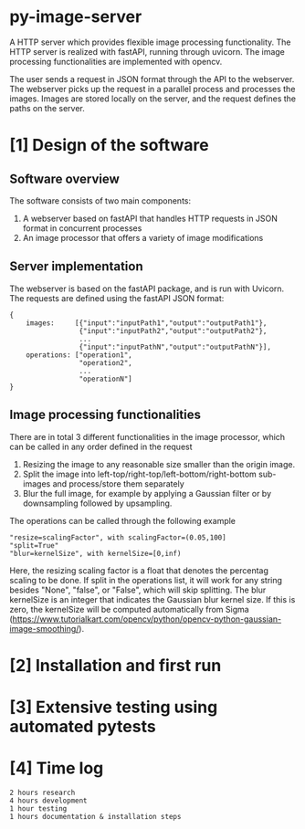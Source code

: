 # py-image-server
A HTTP server which provides flexible image processing functionality.
The HTTP server is realized with fastAPI, running through uvicorn.
The image processing functionalities are implemented with opencv.

The user sends a request in JSON format through the API to the webserver.
The webserver picks up the request in a parallel process and processes the images.
Images are stored locally on the server, and the request defines the paths on the server.

# [1] Design of the software

## Software overview
The software consists of two main components:
1. A webserver based on fastAPI that handles HTTP requests in JSON format in concurrent processes
2. An image processor that offers a variety of image modifications

## Server implementation
The webserver is based on the fastAPI package, and is run with Uvicorn.
The requests are defined using the fastAPI JSON format: 

    {
        images:     [{"input":"inputPath1","output":"outputPath1"},
                     {"input":"inputPath2","output":"outputPath2"},
                     ...
                     {"input":"inputPathN","output":"outputPathN"}],
        operations: ["operation1", 
                     "operation2",
                     ...
                     "operationN"]
    }


## Image processing functionalities
There are in total 3 different functionalities in the image processor, 
which can be called in any order defined in the request

1. Resizing the image to any reasonable size smaller than the origin image.
2. Split the image into left-top/right-top/left-bottom/right-bottom sub-images and
process/store them separately
3. Blur the full image, for example by applying a Gaussian filter or by downsampling
followed by upsampling.

The operations can be called through the following example
    
    "resize=scalingFactor", with scalingFactor=(0.05,100]
    "split=True"
    "blur=kernelSize", with kernelSize=[0,inf)

Here, the resizing scaling factor is a float that denotes the percentag scaling to be done.
If split in the operations list, it will work for any string besides "None", "false", or "False", which will skip splitting.
The blur kernelSize is an integer that indicates the Gaussian blur kernel size. If this is zero, the kernelSize will be computed automatically from Sigma (https://www.tutorialkart.com/opencv/python/opencv-python-gaussian-image-smoothing/).

# [2] Installation and first run

# [3] Extensive testing using automated pytests

# [4] Time log

    2 hours research
    4 hours development
    1 hour testing    
    1 hours documentation & installation steps
